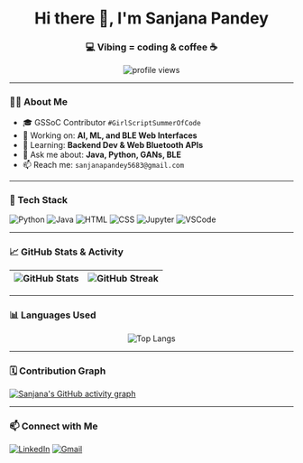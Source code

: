 <h1 align="center">Hi there 👋, I'm Sanjana Pandey</h1>
<h3 align="center">💻 Vibing = coding & coffee ☕</h3>

<p align="center">
  <img src="https://komarev.com/ghpvc/?username=sanjanaapandey&label=Profile%20views&color=0e75b6&style=flat" alt="profile views" />
</p>

---

### 👩‍💻 About Me

- 🎓 GSSoC Contributor `#GirlScriptSummerOfCode`
- 🔭 Working on: **AI, ML, and BLE Web Interfaces**
- 🌱 Learning: **Backend Dev & Web Bluetooth APIs**
- 💬 Ask me about: **Java, Python, GANs, BLE**
- 📫 Reach me: `sanjanapandey5683@gmail.com`

---

### 🔧 Tech Stack

![Python](https://img.shields.io/badge/Python-3670A0?style=for-the-badge&logo=python&logoColor=white)
![Java](https://img.shields.io/badge/Java-ED8B00?style=for-the-badge&logo=java&logoColor=white)
![HTML](https://img.shields.io/badge/HTML5-E34F26?style=for-the-badge&logo=html5&logoColor=white)
![CSS](https://img.shields.io/badge/CSS3-1572B6?style=for-the-badge&logo=css3&logoColor=white)
![Jupyter](https://img.shields.io/badge/Jupyter-F37626.svg?style=for-the-badge&logo=Jupyter&logoColor=white)
![VSCode](https://img.shields.io/badge/VS%20Code-007ACC.svg?style=for-the-badge&logo=visual-studio-code&logoColor=white)

---

### 📈 GitHub Stats & Activity

| <img src="https://github-readme-stats.vercel.app/api?username=sanjanaapandey&show_icons=true&theme=tokyonight" alt="GitHub Stats" /> | <img src="https://github-readme-streak-stats.herokuapp.com?user=sanjanaapandey&theme=tokyonight" alt="GitHub Streak" /> |
|---|---|

---

### 📊 Languages Used

<p align="center">
  <img src="https://github-readme-stats.vercel.app/api/top-langs/?username=sanjanaapandey&layout=compact&theme=tokyonight" alt="Top Langs" />
</p>

---

### 🗓 Contribution Graph

[![Sanjana's GitHub activity graph](https://github-readme-activity-graph.vercel.app/graph?username=sanjanaapandey&theme=react-dark)](https://github.com/Ashutosh00710/github-readme-activity-graph)

---

### 📫 Connect with Me

[![LinkedIn](https://img.shields.io/badge/-LinkedIn-blue?style=flat-square&logo=linkedin&link=https://linkedin.com/in/YOUR-LINKEDIN-ID)](https://linkedin.com/in/YOUR-LINKEDIN-ID)
[![Gmail](https://img.shields.io/badge/-Gmail-c14438?style=flat-square&logo=Gmail&logoColor=white&link=mailto:sanjanapandey5683@gmail.com)](mailto:sanjanapandey5683@gmail.com)

